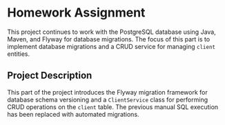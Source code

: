 # Homework Assignment

This project continues to work with the PostgreSQL database using Java, Maven, and Flyway for database migrations. The focus of this part is to implement database migrations and a CRUD service for managing `client` entities.

## Project Description

This part of the project introduces the Flyway migration framework for database schema versioning and a `ClientService` class for performing CRUD operations on the `client` table. The previous manual SQL execution has been replaced with automated migrations.